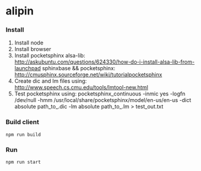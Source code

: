 # alipin

### Install
1. Install node
2. Install browser
3. Install pocketsphinx
    alsa-lib: http://askubuntu.com/questions/624330/how-do-i-install-alsa-lib-from-launchpad
    sphinxbase && pocketsphinx: http://cmusphinx.sourceforge.net/wiki/tutorialpocketsphinx
4. Create dic and lm files using: http://www.speech.cs.cmu.edu/tools/lmtool-new.html
5. Test pocketsphinx using: pocketsphinx_continuous -inmic yes -logfn /dev/null -hmm /usr/local/share/pocketsphinx/model/en-us/en-us -dict absolute path_to_.dic -lm absolute path_to_.lm > test_out.txt

### Build client
```
npm run build
```

### Run
```
npm run start
```
